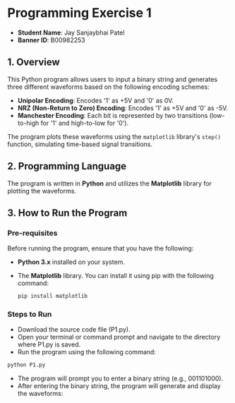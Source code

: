 # Programming Exercise 1

- **Student Name**: Jay Sanjaybhai Patel
- **Banner ID**: B00982253

## 1. Overview

This Python program allows users to input a binary string and generates three different waveforms based on the following encoding schemes:

- **Unipolar Encoding**: Encodes '1' as +5V and '0' as 0V.
- **NRZ (Non-Return to Zero) Encoding**: Encodes '1' as +5V and '0' as -5V.
- **Manchester Encoding**: Each bit is represented by two transitions (low-to-high for '1' and high-to-low for '0').

The program plots these waveforms using the `matplotlib` library's `step()` function, simulating time-based signal transitions.

## 2. Programming Language

The program is written in **Python** and utilizes the **Matplotlib** library for plotting the waveforms.

## 3. How to Run the Program

### Pre-requisites

Before running the program, ensure that you have the following:

- **Python 3.x** installed on your system.
- The **Matplotlib** library. You can install it using pip with the following command:
  
  ```bash
  pip install matplotlib
  ```

### Steps to Run

- Download the source code file (P1.py).
- Open your terminal or command prompt and navigate to the directory where P1.py is saved.
- Run the program using the following command:

```bash
python P1.py
```
- The program will prompt you to enter a binary string (e.g., 001101000).
- After entering the binary string, the program will generate and display the waveforms: